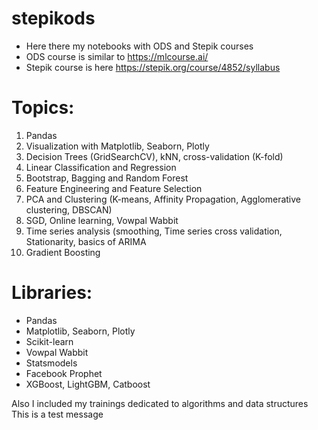 ﻿# stepikods
- Here there my notebooks with ODS and Stepik courses
- ODS course is similar to https://mlcourse.ai/
- Stepik course is here https://stepik.org/course/4852/syllabus

# Topics:

1. Pandas
2. Visualization with Matplotlib, Seaborn, Plotly
3. Decision Trees (GridSearchCV), kNN, cross-validation (K-fold)
4. Linear Classification and Regression
5. Bootstrap, Bagging and Random Forest
6. Feature Engineering and Feature Selection
7. PCA and Clustering (K-means, Affinity Propagation, Agglomerative clustering, DBSCAN)
8. SGD, Online learning, Vowpal Wabbit
9. Time series analysis (smoothing, Time series cross validation, Stationarity, basics of ARIMA
10. Gradient Boosting

# Libraries:

- Pandas
- Matplotlib, Seaborn, Plotly
- Scikit-learn
- Vowpal Wabbit
- Statsmodels
- Facebook Prophet
- XGBoost, LightGBM, Catboost


Also I included my trainings dedicated to algorithms and data structures
This is a test message




